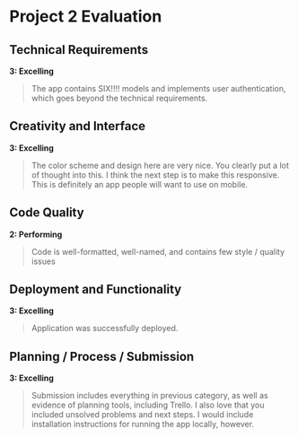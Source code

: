 # Project 2 Evaluation

## Technical Requirements
**3: Excelling**
> The app contains SIX!!!! models and implements user authentication, which goes beyond the technical requirements.

## Creativity and Interface
**3: Excelling**
> The color scheme and design here are very  nice. You clearly put a lot of thought into this. I think the next step is to make this responsive. This is definitely an app people will want to use on mobile.

## Code Quality
**2: Performing**
> Code is well-formatted, well-named, and contains few style / quality issues

## Deployment and Functionality
**3: Excelling**
> Application was successfully deployed.

## Planning / Process / Submission
**3: Excelling**
> Submission includes everything in previous category, as well as evidence of planning tools, including Trello. I also love that you included unsolved problems and next steps. I would include installation instructions for running the app locally, however.
